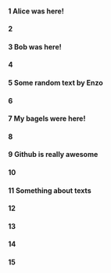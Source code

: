 #### 1 Alice was here!
#### 2
#### 3 Bob was here!
#### 4
#### 5 Some random text by Enzo
#### 6
#### 7 My bagels were here!
#### 8
#### 9 Github is really awesome
#### 10
#### 11 Something about texts
#### 12
#### 13
#### 14
#### 15